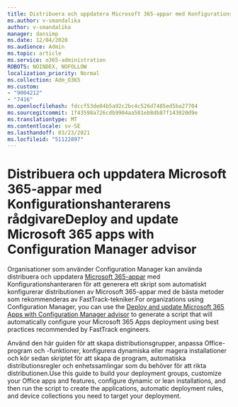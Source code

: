 ```yaml
---
title: Distribuera och uppdatera Microsoft 365-appar med Konfigurationshanterarens rådgivare
ms.author: v-smandalika
author: v-smandalika
manager: dansimp
ms.date: 12/04/2020
ms.audience: Admin
ms.topic: article
ms.service: o365-administration
ROBOTS: NOINDEX, NOFOLLOW
localization_priority: Normal
ms.collection: Adm_O365
ms.custom:
- "9004212"
- "7416"
ms.openlocfilehash: fdccf53de04b5a92c2bc4c526d7485ed5ba27704
ms.sourcegitcommit: 1f43598a726cdb9904aa501eb8db87f143020d9e
ms.translationtype: MT
ms.contentlocale: sv-SE
ms.lasthandoff: 03/23/2021
ms.locfileid: "51122897"
---
```

# <a name="deploy-and-update-microsoft-365-apps-with-configuration-manager-advisor"></a><span data-ttu-id="f30df-102">Distribuera och uppdatera Microsoft 365-appar med Konfigurationshanterarens rådgivare</span><span class="sxs-lookup"><span data-stu-id="f30df-102">Deploy and update Microsoft 365 apps with Configuration Manager advisor</span></span>

<span data-ttu-id="f30df-103">Organisationer som använder Configuration Manager kan använda distribuera och uppdatera [Microsoft 365-appar](https://go.microsoft.com/fwlink/?linkid=2146549) med Konfigurationshanteraren för att generera ett skript som automatiskt konfigurerar distributionen av Microsoft 365-appar med de bästa metoder som rekommenderas av FastTrack-tekniker.</span><span class="sxs-lookup"><span data-stu-id="f30df-103">For organizations using Configuration Manager, you can use the [Deploy and update Microsoft 365 Apps with Configuration Manager advisor](https://go.microsoft.com/fwlink/?linkid=2146549) to generate a script that will automatically configure your Microsoft 365 Apps deployment using best practices recommended by FastTrack engineers.</span></span>

<span data-ttu-id="f30df-104">Använd den här guiden för att skapa distributionsgrupper, anpassa Office-program och -funktioner, konfigurera dynamiska eller magera installationer och kör sedan skriptet för att skapa de program, automatiska distributionsregler och enhetssamlingar som du behöver för att rikta distributionen.</span><span class="sxs-lookup"><span data-stu-id="f30df-104">Use this guide to build your deployment groups, customize your Office apps and features, configure dynamic or lean installations, and then run the script to create the applications, automatic deployment rules, and device collections you need to target your deployment.</span></span>
